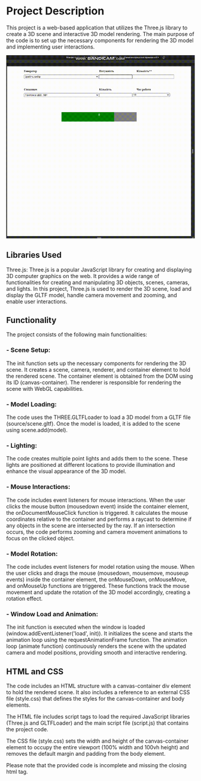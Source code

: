 # Project Description

This project is a web-based application that utilizes the Three.js library to create a 3D scene and interactive 3D model rendering. The main purpose of the code is to set up the necessary components for rendering the 3D model and implementing user interactions.

![Опис зображення](video.gif)

## Libraries Used

Three.js: Three.js is a popular JavaScript library for creating and displaying 3D computer graphics on the web. It provides a wide range of functionalities for creating and manipulating 3D objects, scenes, cameras, and lights. In this project, Three.js is used to render the 3D scene, load and display the GLTF model, handle camera movement and zooming, and enable user interactions.

## Functionality

The project consists of the following main functionalities:

### - Scene Setup:

The init function sets up the necessary components for rendering the 3D scene. It creates a scene, camera, renderer, and container element to hold the rendered scene. The container element is obtained from the DOM using its ID (canvas-container). The renderer is responsible for rendering the scene with WebGL capabilities.

### - Model Loading:
The code uses the THREE.GLTFLoader to load a 3D model from a GLTF file (source/scene.gltf). Once the model is loaded, it is added to the scene using scene.add(model).

### - Lighting:
The code creates multiple point lights and adds them to the scene. These lights are positioned at different locations to provide illumination and enhance the visual appearance of the 3D model.

### - Mouse Interactions:
The code includes event listeners for mouse interactions. When the user clicks the mouse button (mousedown event) inside the container element, the onDocumentMouseClick function is triggered. It calculates the mouse coordinates relative to the container and performs a raycast to determine if any objects in the scene are intersected by the ray. If an intersection occurs, the code performs zooming and camera movement animations to focus on the clicked object.

### - Model Rotation:
The code includes event listeners for model rotation using the mouse. When the user clicks and drags the mouse (mousedown, mousemove, mouseup events) inside the container element, the onMouseDown, onMouseMove, and onMouseUp functions are triggered. These functions track the mouse movement and update the rotation of the 3D model accordingly, creating a rotation effect.

### - Window Load and Animation:
The init function is executed when the window is loaded (window.addEventListener('load', init)). It initializes the scene and starts the animation loop using the requestAnimationFrame function. The animation loop (animate function) continuously renders the scene with the updated camera and model positions, providing smooth and interactive rendering.

## HTML and CSS

The code includes an HTML structure with a canvas-container div element to hold the rendered scene. It also includes a reference to an external CSS file (style.css) that defines the styles for the canvas-container and body elements.

The HTML file includes script tags to load the required JavaScript libraries (Three.js and GLTFLoader) and the main script file (script.js) that contains the project code.

The CSS file (style.css) sets the width and height of the canvas-container element to occupy the entire viewport (100% width and 100vh height) and removes the default margin and padding from the body element.

Please note that the provided code is incomplete and missing the closing html tag.
